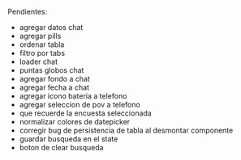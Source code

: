 Pendientes:

- agregar datos chat
- agregar pills
- ordenar tabla
- filtro por tabs
- loader chat
- puntas globos chat
- agregar fondo a chat
- agregar fecha a chat
- agregar icono bateria a telefono
- agregar seleccion de pov a telefono
- que recuerde la encuesta seleccionada
- normalizar colores de datepicker
- corregir bug de persistencia de tabla al desmontar componente
- guardar busqueda en el state
- boton de clear busqueda